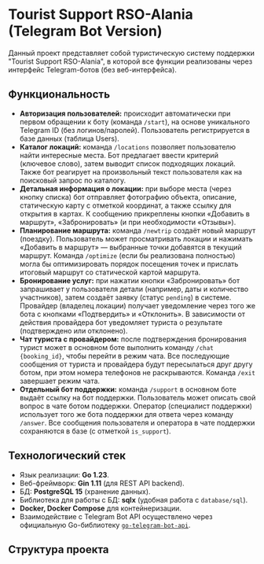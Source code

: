 # Tourist Support RSO-Alania (Telegram Bot Version)

Данный проект представляет собой туристическую систему поддержки "Tourist Support RSO-Alania", в которой все функции реализованы через интерфейс Telegram-ботов (без веб-интерфейса).

## Функциональность

- **Авторизация пользователей:** происходит автоматически при первом обращении к боту (команда `/start`), на основе уникального Telegram ID (без логинов/паролей). Пользователь регистрируется в базе данных (таблица Users).
- **Каталог локаций:** команда `/locations` позволяет пользователю найти интересные места. Бот предлагает ввести критерий (ключевое слово), затем выводит список подходящих локаций. Также бот реагирует на произвольный текст пользователя как на поисковый запрос по каталогу.
- **Детальная информация о локации:** при выборе места (через кнопку списка) бот отправляет фотографию объекта, описание, статическую карту с отметкой координат, а также ссылку для открытия в картах. К сообщению прикреплены кнопки «Добавить в маршрут», «Забронировать» (и при необходимости «Отзывы»).
- **Планирование маршрута:** команда `/newtrip` создаёт новый маршрут (поездку). Пользователь может просматривать локации и нажимать «Добавить в маршрут» — выбранные точки добавятся в текущий маршрут. Команда `/optimize` (если бы реализована полностью) могла бы оптимизировать порядок посещения точек и прислать итоговый маршрут со статической картой маршрута.
- **Бронирование услуг:** при нажатии кнопки «Забронировать» бот запрашивает у пользователя детали (например, даты и количество участников), затем создаёт заявку (статус `pending`) в системе. Провайдер (владелец локации) получает уведомление через того же бота с кнопками «Подтвердить» и «Отклонить». В зависимости от действия провайдера бот уведомляет туриста о результате (подтверждено или отклонено).
- **Чат туриста с провайдером:** после подтверждения бронирования турист может в основном боте выполнить команду `/chat {booking_id}`, чтобы перейти в режим чата. Все последующие сообщения от туриста и провайдера будут пересылаться друг другу ботом, при этом номера телефонов не раскрываются. Команда `/exit` завершает режим чата.
- **Отдельный бот поддержки:** команда `/support` в основном боте выдаёт ссылку на бот поддержки. Пользователь может описать свой вопрос в чате ботом поддержки. Оператор (специалист поддержки) использует того же бота поддержки для ответа через команду `/answer`. Все сообщения пользователя и оператора в чате поддержки сохраняются в базе (с отметкой `is_support`).

## Технологический стек

- Язык реализации: **Go 1.23**.
- Веб-фреймворк: **Gin 1.11** (для REST API backend).
- БД: **PostgreSQL 15** (хранение данных).
- Библиотека для работы с БД: **sqlx** (удобная работа с `database/sql`).
- **Docker, Docker Compose** для контейнеризации.
- Взаимодействие с Telegram Bot API осуществлено через официальную Go-библиотеку [`go-telegram-bot-api`](https://github.com/go-telegram-bot-api/telegram-bot-api).

## Структура проекта

